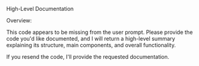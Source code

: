 High-Level Documentation

Overview:

This code appears to be missing from the user prompt. Please provide the code you'd like documented, and I will return a high-level summary explaining its structure, main components, and overall functionality. 

If you resend the code, I'll provide the requested documentation.